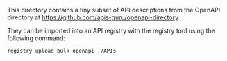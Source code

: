 This directory contains a tiny subset of API descriptions from the OpenAPI directory
at https://github.com/apis-guru/openapi-directory.

They can be imported into an API registry with the registry tool using the following command:

```
registry upload bulk openapi ./APIs
```
